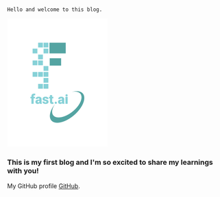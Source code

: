 ## <p align="center">
    Hello and welcome to this blog.
</p>

![Sample image](images/logo.png)

### This is my first blog and I'm so excited to share my learnings with you!

My GitHub profile [GitHub](https://github.com/DHAiRYA2048). 
